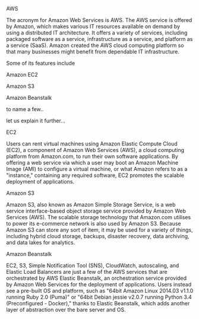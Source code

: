 AWS

The acronym for Amazon Web Services is AWS.
The AWS service is offered by Amazon, which makes various IT resources available on demand by using a distributed IT architecture. It offers a variety of services, including packaged software as a service, infrastructure as a service, and platform as a service (SaaS).
Amazon created the AWS cloud computing platform so that many businesses might benefit from dependable IT infrastructure.

Some of its features include

Amazon EC2

Amazon S3

Amazon Beanstalk

to name a few..

let us explain it further...

EC2

Users can rent virtual machines using Amazon Elastic Compute Cloud (EC2), a component of Amazon Web Services (AWS), a cloud computing platform from Amazon.com, to run their own software applications. By offering a web service via which a user may boot an Amazon Machine Image (AMI) to configure a virtual machine, or what Amazon refers to as a "instance," containing any required software, EC2 promotes the scalable deployment of applications.

Amazon S3

Amazon S3, also known as Amazon Simple Storage Service, is a web service interface-based object storage service provided by Amazon Web Services (AWS). The scalable storage technology that Amazon.com utilises to power its e-commerce network is also used by Amazon S3. Because Amazon S3 can store any sort of item, it may be used for a variety of things, including hybrid cloud storage, backups, disaster recovery, data archiving, and data lakes for analytics.

Amazon Beanstalk

EC2, S3, Simple Notification Tool (SNS), CloudWatch, autoscaling, and Elastic Load Balancers are just a few of the AWS services that are orchestrated by AWS Elastic Beanstalk, an orchestration service provided by Amazon Web Services for the deployment of applications. Users instead see a pre-built OS and platform, such as "64bit Amazon Linux 2014.03 v1.1.0 running Ruby 2.0 (Puma)" or "64bit Debian jessie v2.0.7 running Python 3.4 (Preconfigured - Docker)," thanks to Elastic Beanstalk, which adds another layer of abstraction over the bare server and OS.
